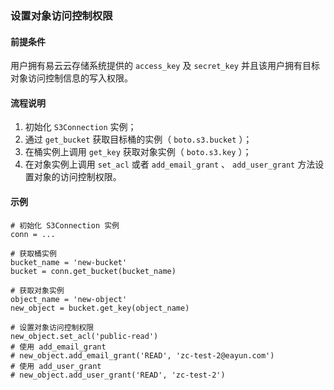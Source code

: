 ### 设置对象访问控制权限
#### 前提条件
用户拥有易云云存储系统提供的 `access_key` 及 `secret_key` 并且该用户拥有目标对象访问控制信息的写入权限。

#### 流程说明
1. 初始化 `S3Connection` 实例；
2. 通过 `get_bucket` 获取目标桶的实例（ `boto.s3.bucket` ）；
3. 在桶实例上调用 `get_key` 获取对象实例（ `boto.s3.key` ）；
4. 在对象实例上调用 `set_acl` 或者 `add_email_grant` 、 `add_user_grant` 方法设置对象的访问控制权限。

#### 示例
```
# 初始化 S3Connection 实例
conn = ...

# 获取桶实例
bucket_name = 'new-bucket'
bucket = conn.get_bucket(bucket_name)

# 获取对象实例
object_name = 'new-object'
new_object = bucket.get_key(object_name)

# 设置对象访问控制权限
new_object.set_acl('public-read')
# 使用 add_email_grant
# new_object.add_email_grant('READ', 'zc-test-2@eayun.com')
# 使用 add_user_grant
# new_object.add_user_grant('READ', 'zc-test-2')
```
